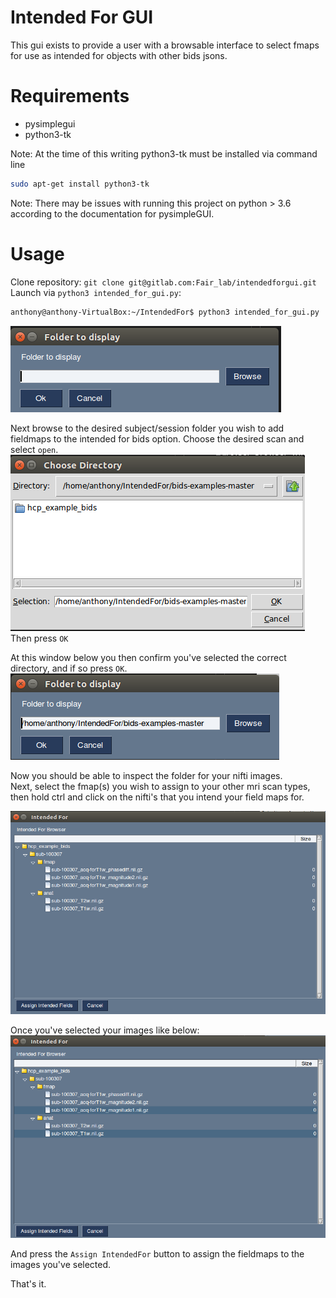 # Intended For GUI
This gui exists to provide a user with a browsable interface to select fmaps
for use as intended for objects with other bids jsons.
# Requirements
- pysimplegui
- python3-tk

Note: At the time of this writing python3-tk must be installed via command line
```bash
sudo apt-get install python3-tk
```

Note: There may be issues with running this project on python > 3.6 according to 
the documentation for pysimpleGUI.

# Usage
Clone repository: `git clone git@gitlab.com:Fair_lab/intendedforgui.git`
Launch via `python3 intended_for_gui.py`:

```bash
anthony@anthony-VirtualBox:~/IntendedFor$ python3 intended_for_gui.py
```

![folder_browser_window](images/folder_browser.png)

Next browse to the desired subject/session folder you wish to add fieldmaps to the intended for bids option.
Choose the desired scan and select `open`.
![browsing_folders](images/browsing_folders.png)  
Then press `OK`

At this window below you then confirm you've selected the correct directory, and if so press `OK`.
![confirm_selection](images/chosen_directory.png)

Now you should be able to inspect the folder for your nifti images.  
Next, select the fmap(s) you wish to assign to your other mri scan types, then hold ctrl and click on the nifti's that you 
intend your field maps for.

![selecting_images](images/selecting_images.png)

Once you've selected your images like below:
![selected_images](images/selected_images.png)

And press the `Assign IntendedFor` button to assign the fieldmaps to the images you've selected.

That's it.
